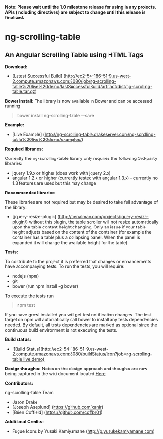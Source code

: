 __Note: Please wait until the 1.0 milestone release for using in any projects.  APIs (including directives) are subject to change until this release is finalized.__


# ng-scrolling-table
## An Angular Scrolling Table using HTML Tags

__Download:__
* [Latest Successful Build] (http://ec2-54-186-51-9.us-west-2.compute.amazonaws.com:8080/job/ng-scrolling-table%20live%20demo/lastSuccessfulBuild/artifact/dist/ng-scrolling-table.tar.gz)

__Bower Install:__
The library is now available in Bower and can be accessed running
> bower install ng-scrolling-table --save

__Example:__
* [Live Example] (http://ng-scrolling-table.drakeserver.com/ng-scrolling-table%20live%20demo/examples/)

__Required libraries:__

Currently the ng-scrolling-table library only requires the following 3rd-party libraries:
* jquery 1.9.x or higher (does work with jquery 2.x)
* angular 1.2.x or higher (currently tested with angular 1.3.x) - currently no 1.3 features are used but this may change

__Recommended libraries:__

These libraries are not required but may be desired to take full advantage of the library:
* [jquery-resize-plugin] (http://benalman.com/projects/jquery-resize-plugin/) without this plugin, the table scroller will not resize automatically upon the table content height changing.  Only an issue if your table height adjusts based on the content of the container (for example the container has a table plus a collapsing panel.  When the panel is expanded it will change the available height for the table) 

__Tests:__

To contribute to the project it is preferred that changes or enhancements have accompanying tests.  To run the tests, you will require:
* nodejs (npm)
* git
* bower (run npm install -g bower)

To execute the tests run
> npm test

If you have growl installed you will get test notification changes.  The test target on npm will automatically call bower to install any tests dependencies needed.  By default, all tests dependencies are marked as optional since the continuous build environment is not executing the tests. 

__Build status:__
* [![Build Status](http://ec2-54-186-51-9.us-west-2.compute.amazonaws.com:8080/buildStatus/icon?job=ng-scrolling-table live demo)](http://ec2-54-186-51-9.us-west-2.compute.amazonaws.com:8080/job/ng-scrolling-table%20live%20demo/)

__Design thoughts:__
Notes on the design approach and thoughts are now being captured in the wiki document located [Here](https://github.com/jadrake75/ng-scrolling-table/wiki)

__Contributors:__

ng-scrolling-table Team:
* [Jason Drake](https://github.com/jadrake75)
* [Joseph Aseplund] (https://github.com/xanir)
* [Brien Coffield] (https://github.com/coffbr01)

__Additional Credits:__
* Fugue Icons by Yusaki Kamiyamane (http://p.yusukekamiyamane.com)
